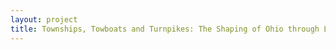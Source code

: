 ```yaml
--- 
layout: project 
title: Townships, Towboats and Turnpikes: The Shaping of Ohio through Land Surveys, Canals and Roads
---
```



